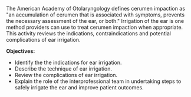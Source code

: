 The American Academy of Otolaryngology defines cerumen impaction as "an accumulation of cerumen that is associated with symptoms, prevents the necessary assessment of the ear, or both." Irrigation of the ear is one method providers can use to treat cerumen impaction when appropriate. This activity reviews the indications, contraindications and potential complications of ear irrigation.

**Objectives:**
- Identify the the indications for ear irrigation.
- Describe the technique of ear irrigation.
- Review the complications of ear irrigation.
- Explain the role of the interprofessional team in undertaking steps to safely irrigate the ear and improve patient outcomes.